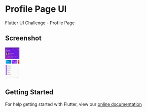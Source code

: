 # Profile Page UI

Flutter UI Challenge - Profile Page

## Screenshot
<img src = "Screenshot\ProfilePage.jpg" height="100vh">

## Getting Started

For help getting started with Flutter, view our [online documentation](https://flutter.dev/docs)
